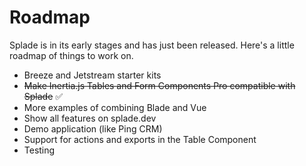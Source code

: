 # Roadmap

Splade is in its early stages and has just been released. Here's a little roadmap of things to work on.

* Breeze and Jetstream starter kits
* <del>Make Inertia.js Tables and Form Components Pro compatible with Splade</del> ✅
* More examples of combining Blade and Vue
* Show all features on splade.dev
* Demo application (like Ping CRM)
* Support for actions and exports in the Table Component
* Testing
